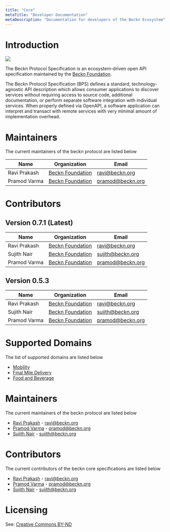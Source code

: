 ```yaml
---
title: "Core"
metaTitle: "Developer Documentation"
metaDescription: "Documentation for developers of the Beckn Ecosystem"
---
```


# Introduction

![](https://beckn.org/wp-content/uploads/2020/04/beckn-marker.png)

The Beckn Protocol Specification is an ecosystem-driven open API specification maintained by the [Beckn Foundation](https://test.beckn.org/).

The Beckn Protocol Specification (BPS) defines a standard, technology-agnostic API description which allows consumer applications to discover services without requiring access to source code, additional documentation, or perform separate software integration with individual services. When properly defined via OpenAPI, a software application can interpret and transact with remote services with very minimal amount of implementation overhead.

# Maintainers

The current maintainers of the beckn protocol are listed below

| Name                | Organization                                    | Email                  |
|---------------------|-------------------------------------------------|------------------------|
| Ravi Prakash        | [Beckn Foundation](https://beckn.org)           | ravi@beckn.org         |
| Pramod Varma        | [Beckn Foundation](https://beckn.org)           | pramod@beckn.org       |

# Contributors

## Version 0.7.1 (Latest)

| Name                | Organization                                    | Email                  |
|---------------------|-------------------------------------------------|------------------------|
| Ravi Prakash        | [Beckn Foundation](https://beckn.org)           | ravi@beckn.org         |
| Sujith Nair         | [Beckn Foundation](https://beckn.org)           | sujith@beckn.org       |
| Pramod Varma        | [Beckn Foundation](https://beckn.org)           | pramod@beckn.org       |

## Version 0.5.3

| Name                | Organization                                    | Email                  |
|---------------------|-------------------------------------------------|------------------------|
| Ravi Prakash        | [Beckn Foundation](https://beckn.org)           | ravi@beckn.org         |
| Sujith Nair         | [Beckn Foundation](https://beckn.org)           | sujith@beckn.org       |
| Pramod Varma        | [Beckn Foundation](https://beckn.org)           | pramod@beckn.org       |


# Supported Domains

The list of supported domains are listed below

- [Mobility](https://github.com/beckn/protocol-specifications/tree/master/mobility)
- [Final Mile Delivery](https://github.com/beckn/protocol-specifications/tree/master/final-mile-delivery)
- [Food and Beverage](https://github.com/beckn/protocol-specifications/tree/master/food-and-beverage/schema/0.3.1)

# Maintainers

The current maintainers of the beckn protocol are listed below

- [Ravi Prakash](https://www.linkedin.com/in/warpcoderavi/) - ravi@beckn.org
- [Pramod Varma](https://www.linkedin.com/in/pramodkvarma/) - pramod@beckn.org
- [Sujith Nair](https://www.linkedin.com/in/sujithnairk/) - sujith@beckn.org

# Contributors

The current contributors of the beckn core specifications are listed below

- [Ravi Prakash](https://www.linkedin.com/in/warpcoderavi/) - ravi@beckn.org
- [Pramod Varma](https://www.linkedin.com/in/pramodkvarma/) - pramod@beckn.org
- [Sujith Nair](https://www.linkedin.com/in/sujithnairk/) - sujith@beckn.org


# Licensing

See: [Creative Commons BY-ND](https://github.com/beckn/protocol-specifications/blob/master/LICENSE.md)